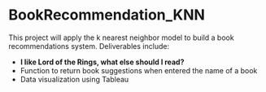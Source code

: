 # BookRecommendation_KNN
This project will apply the k nearest neighbor model to build a book recommendations system.
Deliverables include:
- **I like Lord of the Rings, what else should I read?**
- Function to return book suggestions when entered the name of a book
- Data visualization using Tableau 

